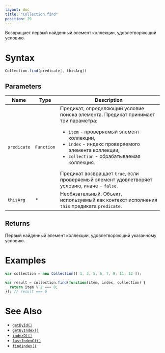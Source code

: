 ```yaml
---
layout: doc
title: "Collection.find"
position: 29
---
```


Возвращает первый найденный элемент коллекции, удовлетворяющий условию.

# Syntax

```js
Collection.find(predicate[, thisArg])
```

## Parameters

|Name|Type|Description|
|----|----|-----------|
|`predicate`|`Function`|Предикат, определяющий условие поиска элемента. Предикат принимает три параметра: <ul><li>`item` - проверяемый элемент коллекции, </li><li>`index` - индекс проверяемого элемента коллекции, </li><li>`collection` - обрабатываемая коллекция.</ul> Предикат возвращает `true`, если проверяемый элемент удовлетворяет условию, иначе - `false`.|
|`thisArg`|&#42;|Необязательный. Объект, используемый как контекст исполнения `this` предиката `predicate`.|

## Returns

Первый найденный элемент коллекции, удовлетворяющий указанному условию.

# Examples

```js
var collection = new Collection([ 1, 3, 5, 6, 7, 9, 11, 12 ]);

var result = collection.find(function(item, index, collection) {
  return item % 2 === 0;
}); // result === 6
```

# See Also

* [`getById()`](../Collection.getById/)
* [`getByIndex()`](../Collection.getByIndex/)
* [`indexOf()`](../Collection.indexOf/)
* [`lastIndexOf()`](../Collection.lastIndexOf/)
* [`findIndex()`](../Collection.findIndex/)
